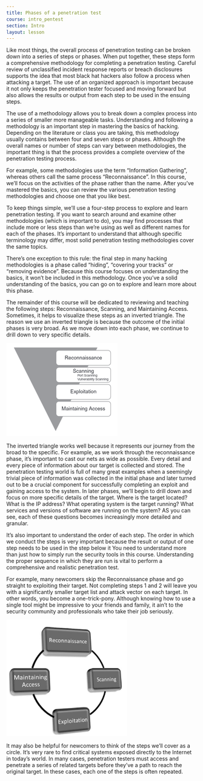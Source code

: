 ```yaml
---
title: Phases of a penetration test
course: intro_pentest
section: Intro
layout: lesson
---
```


Like most things, the overall process of penetration testing can be broken down into a series of steps or phases. When put together, these steps form a comprehensive methodology for completing a penetration testing. Careful review of unclassified incident response reports or breach disclosures supports the idea that most black hat hackers also follow a process when attacking a target. The use of an organized approach is important because it not only keeps the penetration tester focused and moving forward but also allows the results or output from each step to be used in the ensuing steps.

The use of a methodology allows you to break down a complex process into a series of smaller more manageable tasks. Understanding and following a methodology is an important step in mastering the basics of hacking. Depending on the literature or class you are taking, this methodology usually contains between four and seven steps or phases. Although the overall names or number of steps can vary between methodologies, the important thing is that the process provides a complete overview of the penetration testing process.

For example, some methodologies use the term “Information Gathering”, whereas others call the same process “Reconnaissance”. In this course, we’ll focus on the activities of the phase rather than the name. After you’ve mastered the basics, you can review the various penetration testing methodologies and choose one that you like best.

To keep things simple, we’ll use a four-step process to explore and learn penetration testing. If you want to search around and examine other methodologies (which is important to do), you may find processes that include more or less steps than we’re using as well as different names for each of the phases. It’s important to understand that although specific terminology may differ, most solid penetration testing methodologies cover the same topics.

There’s one exception to this rule: the final step in many hacking methodologies is a phase called “hiding”, “covering your tracks” or “removing evidence”. Because this course focuses on understanding the basics, it won’t be included in this methodology. Once you’ve a solid understanding of the basics, you can go on to explore and learn more about this phase.

The remainder of this course will be dedicated to reviewing and teaching the following steps: Reconnaissance, Scanning, and Maintaining Access. Sometimes, it helps to visualize these steps as an inverted triangle. The reason we use an inverted triangle is because the outcome of the initial phases is very broad. As we move down into each phase, we continue to drill down to very specific details.

![](/img/courses/intro-pentest/invtriangle.png)

The inverted triangle works well because it represents our journey from the broad to the specific. For example, as we work through the reconnaissance phase, it’s important to cast our nets as wide as possible. Every detail and every piece of information about our target is collected and stored. The penetration testing world is full of many great examples when a seemingly trivial piece of information was collected in the initial phase and later turned out to be a crucial component for successfully completing an exploit and gaining access to the system. In later phases, we’ll begin to drill down and focus on more specific details of the target. Where is the target located? What is the IP address? What operating system is the target running? What services and versions of software are running on the system? AS you can see, each of these questions becomes increasingly more detailed and granular.

It’s also important to understand the order of each step. The order in which we conduct the steps is very important because the result or output of one step needs to be used in the step below it You need to understand more than just how to simply run the security tools in this course. Understanding the proper sequence in which they are run is vital to perform a comprehensive and realistic penetration test.

For example, many newcomers skip the Reconnaissance phase and go straight to exploiting their target. Not completing steps 1 and 2 will leave you with a significantly smaller target list and attack vector on each target. In other words, you become a one-trick-pony. Although knowing how to use a single tool might be impressive to your friends and family, it ain’t to the security community and professionals who take their job seriously.

![](/img/courses/intro-pentest/phascirc.png)

It may also be helpful for newcomers to think of the steps we’ll cover as a
circle. It’s very rare to find critical systems exposed directly to the Internet
in today’s world. In many cases, penetration testers must access and penetrate a
series of related targets before they’ve a path to reach the original target. In
these cases, each one of the steps is often repeated.
